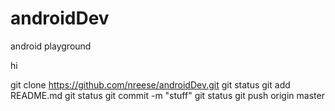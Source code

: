 androidDev
==========

android playground

hi

git clone https://github.com/nreese/androidDev.git
git status
git add README.md
git status
git commit -m "stuff"
git status
git push origin master
 